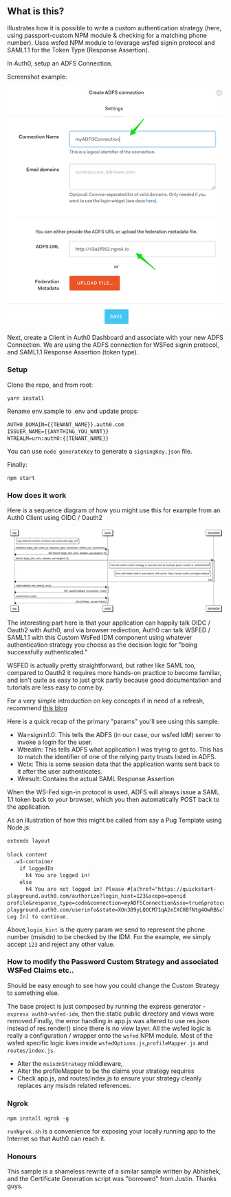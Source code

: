 ## What is this?

Illustrates how it is possible to write a custom authentication strategy (here, using passport-custom NPM module & checking for a matching phone number). Uses wsfed NPM module to leverage wsfed signin protocol and SAML1.1 for the Token Type (Response Assertion).

In Auth0, setup an ADFS Connection.

Screenshot example:

![](img/adfsConnection.gif)

Next, create a Client in Auth0 Dashboard and associate with your new ADFS Connection. We are using the ADFS connection for WSFed signin protocol, and SAML1.1 Response Assertion (token type).

### Setup

Clone the repo, and from root:

```
yarn install
```

Rename env.sample to .env and update props:

```
AUTH0_DOMAIN={{TENANT_NAME}}.auth0.com
ISSUER_NAME={{ANYTHING_YOU_WANT}}
WTREALM=urn:auth0:{{TENANT_NAME}}
```

You can use `node generateKey` to generate a `signingKey.json` file.

Finally:

```
npm start
```

### How does it work

Here is a sequence diagram of how you might use this for example from an Auth0 Client using OIDC / Oauth2

![](img/sequenceDiagram.gif)

The interesting part here is that your application can happily talk OIDC / Oauth2 with Auth0, and via browser rediection, Auth0 can talk WSFED / SAML1.1 with this Custom WsFed IDM component using whatever authentication strategy you choose as the decision logic for "being successfully authenticated."

WSFED is actually pretty straightforward, but rather like SAML too, compared to Oauth2 it requires more hands-on practice to become familiar, and isn't quite as easy
to just grok partly because good documentation and tutorials are less easy to come by.

For a very simple introduction on key concepts if in need of a refresh, recommend [this blog]( https://blogs.technet.microsoft.com/askpfeplat/2014/11/02/adfs-deep-dive-comparing-ws-fed-saml-and-oauth/)

Here is a quick recap of the primary "params" you'll see using this sample.

- Wa=signin1.0: This tells the ADFS (in our case, our wsfed IdM) server to invoke a login for the user.
- Wtrealm: This tells ADFS what application I was trying to get to. This has to match the identifier of one of the relying party trusts listed in ADFS.
- Wctx: This is some session data that the application wants sent back to it after the user authenticates.
- Wresult: Contains the actual SAML Response Assertion

When the WS-Fed sign-in protocol is used, ADFS will always issue a SAML 1.1 token back to your browser, which you then automatically POST back to the application.

As an illustration of how this might be called from say a Pug Template using Node.js:

```
extends layout

block content
  .w3-container
    if loggedIn
      h4 You are logged in!
    else
      h4 You are not logged in! Please #[a(href="https://quickstart-playground.auth0.com/authorize?login_hint=123&scope=openid profile&response_type=code&connection=myADFSConnection&sso=true&protocol=oauth2&audience=https://quickstart-playground.auth0.com/userinfo&state=XOn389yLQOCM71qA2eIXCHBfNtg4OwRB&client_id=VSvHz93bynrwSq8pnx25x3JiftJ2Quc4&redirect_uri=http://localhost:3000/callback") Log In] to continue.
```

Above,`login_hint` is the query param we send to represent the phone number (msisdn) to be checked by the IDM. For the example, we simply accept `123` and reject any other value.

### How to modify the Password Custom Strategy and associated WSFed Claims etc..

Should be easy enough to see how you could change the Custom Strategy to something else.

The base project is just composed by running the express generator - `express auth0-wsfed-idm`, then the static public directory and views were removed.Finally, the error handling in app.js was altered to use res.json instead of res.render() since there is no view layer. All the wsfed logic is really a configuration / wrapper onto the `wsfed` NPM module. Most of the wsfed specific logic lives inside `wsfedOptions.js`,`profileMapper.js` and `routes/index.js`.

- Alter the `msisdnStrategy` middleware,
- Alter the profileMapper to be the claims your strategy requires
- Check app.js, and routes/index.js to ensure your strategy cleanly replaces any msisdn related references.

### Ngrok

```
npm install ngrok -g
```

`runNgrok.sh` is a convenience for exposing your locally running app to the Internet so that Auth0 can reach it.


### Honours

This sample is a shameless rewrite of a similar sample written by Abhishek, and the Certificate Generation script was "borrowed" from Justin. Thanks guys.
